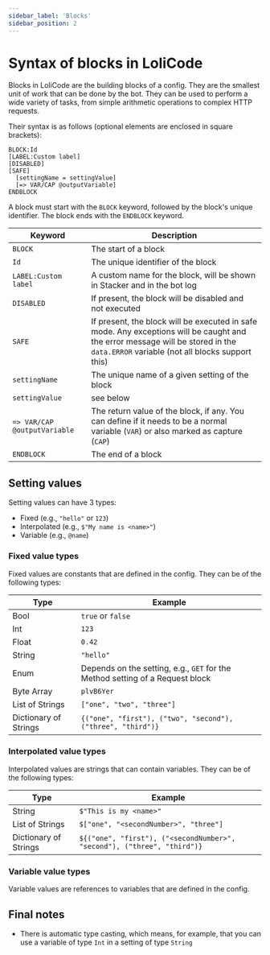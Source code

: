 ```yaml
---
sidebar_label: 'Blocks'
sidebar_position: 2
---
```


# Syntax of blocks in LoliCode
Blocks in LoliCode are the building blocks of a config. They are the smallest unit of work that can be done by the bot. They can be used to perform a wide variety of tasks, from simple arithmetic operations to complex HTTP requests.

Their syntax is as follows (optional elements are enclosed in square brackets):
```
BLOCK:Id
[LABEL:Custom label]
[DISABLED]
[SAFE]
  [settingName = settingValue]
  [=> VAR/CAP @outputVariable]
ENDBLOCK
```

A block must start with the `BLOCK` keyword, followed by the block's unique identifier. The block ends with the `ENDBLOCK` keyword.

| Keyword | Description |
| ------- | ----------- |
| `BLOCK` | The start of a block |
| `Id` | The unique identifier of the block |
| `LABEL:Custom label` | A custom name for the block, will be shown in Stacker and in the bot log |
| `DISABLED` | If present, the block will be disabled and not executed |
| `SAFE` | If present, the block will be executed in safe mode. Any exceptions will be caught and the error message will be stored in the `data.ERROR` variable (not all blocks support this) |
| `settingName` | The unique name of a given setting of the block |
| `settingValue` | see below |
| `=> VAR/CAP @outputVariable` | The return value of the block, if any. You can define if it needs to be a normal variable (`VAR`) or also marked as capture (`CAP`) |
| `ENDBLOCK` | The end of a block |

## Setting values
Setting values can have 3 types:
- Fixed (e.g., `"hello"` or `123`)
- Interpolated (e.g., `$"My name is <name>"`)
- Variable (e.g., `@name`)

### Fixed value types
Fixed values are constants that are defined in the config. They can be of the following types:

| Type | Example |
| ---- | ------- |
| Bool | `true` or `false` |
| Int | `123` |
| Float | `0.42` |
| String | `"hello"` |
| Enum | Depends on the setting, e.g., `GET` for the Method setting of a Request block |
| Byte Array | `plvB6Yer` |
| List of Strings | `["one", "two", "three"]` |
| Dictionary of Strings | `{("one", "first"), ("two", "second"), ("three", "third")}` |

### Interpolated value types
Interpolated values are strings that can contain variables. They can be of the following types:

| Type | Example |
| ---- | ------- |
| String | `$"This is my <name>"` |
| List of Strings | `$["one", "<secondNumber>", "three"]` |
| Dictionary of Strings | `${("one", "first"), ("<secondNumber>", "second"), ("three", "third")}` |

### Variable value types
Variable values are references to variables that are defined in the config.

## Final notes
- There is automatic type casting, which means, for example, that you can use a variable of type `Int` in a setting of type `String`
